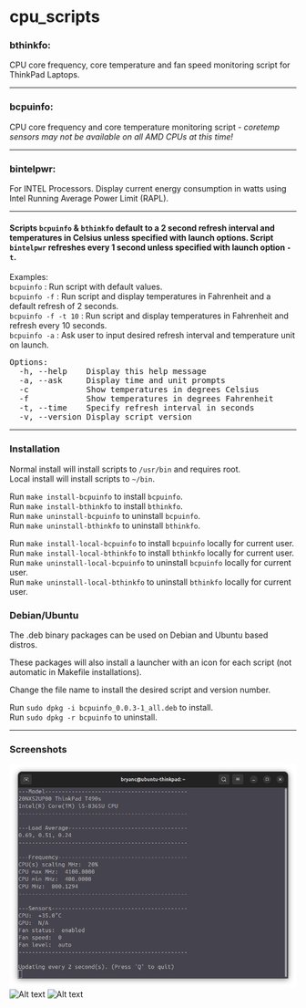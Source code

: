 # cpu_scripts

### bthinkfo:
CPU core frequency, core temperature and fan speed monitoring script for ThinkPad Laptops.

---

### bcpuinfo:
CPU core frequency and core temperature monitoring script - *coretemp sensors may not be available on all AMD CPUs at this time!*

---

### bintelpwr:
For INTEL Processors. Display current energy consumption in watts using Intel Running Average Power Limit (RAPL).

---

#### Scripts `bcpuinfo` & `bthinkfo` default to a 2 second refresh interval and temperatures in Celsius unless specified with launch options. Script `bintelpwr` refreshes every 1 second unless specified with launch option `-t`.

Examples:<br>
`bcpuinfo` : Run script with default values.<br>
`bcpuinfo -f` : Run script and display temperatures in Fahrenheit and a default refresh of 2 seconds.<br>
`bcpuinfo -f -t 10` : Run script and display temperatures in Fahrenheit and refresh every 10 seconds.<br>
`bcpuinfo -a` : Ask user to input desired refresh interval and temperature unit on launch.<br>

<pre>
Options:
  -h, --help    Display this help message
  -a, --ask     Display time and unit prompts
  -c            Show temperatures in degrees Celsius
  -f            Show temperatures in degrees Fahrenheit
  -t, --time    Specify refresh interval in seconds
  -v, --version Display script version
</pre>

---

### Installation

Normal install will install scripts to `/usr/bin` and requires root.<br>
Local install will install scripts to `~/bin`.<br>

Run `make install-bcpuinfo` to install `bcpuinfo`.<br>
Run `make install-bthinkfo` to install `bthinkfo`.<br>
Run `make uninstall-bcpuinfo` to uninstall `bcpuinfo`.<br>
Run `make uninstall-bthinkfo` to uninstall `bthinkfo`.<br>

Run `make install-local-bcpuinfo` to install `bcpuinfo` locally for current user.<br>
Run `make install-local-bthinkfo` to install `bthinkfo` locally for current user.<br>
Run `make uninstall-local-bcpuinfo` to uninstall `bcpuinfo` locally for current user.<br>
Run `make uninstall-local-bthinkfo` to uninstall `bthinkfo` locally for current user.<br>

### Debian/Ubuntu

The .deb binary packages can be used on Debian and Ubuntu based distros.

These packages will also install a launcher with an icon for each script (not automatic in Makefile installations).

Change the file name to install the desired script and version number.

Run `sudo dpkg -i bcpuinfo_0.0.3-1_all.deb` to install.<br>
Run `sudo dpkg -r bcpuinfo` to uninstall.<br>

---
### Screenshots

![Alt text](/screenshots/bthinkfo.png?raw=true "bthinkfo")
![Alt text](/screenshots/bcpuinfo.png?raw=true "bcpuinfo")
![Alt text](/screenshots/bintelpwr.png?raw=true "bintelpwr")
